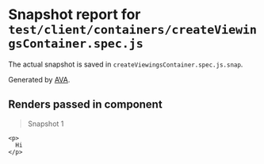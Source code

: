 # Snapshot report for `test/client/containers/createViewingsContainer.spec.js`

The actual snapshot is saved in `createViewingsContainer.spec.js.snap`.

Generated by [AVA](https://ava.li).

## Renders passed in component

> Snapshot 1

    <p>
      Hi
    </p>
